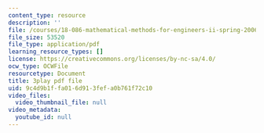 ```yaml
---
content_type: resource
description: ''
file: /courses/18-086-mathematical-methods-for-engineers-ii-spring-2006/9c4d9b1ffa016d913fefa0b761f72c10_kyx2QgGkEpc.pdf
file_size: 53520
file_type: application/pdf
learning_resource_types: []
license: https://creativecommons.org/licenses/by-nc-sa/4.0/
ocw_type: OCWFile
resourcetype: Document
title: 3play pdf file
uid: 9c4d9b1f-fa01-6d91-3fef-a0b761f72c10
video_files:
  video_thumbnail_file: null
video_metadata:
  youtube_id: null
---
```

